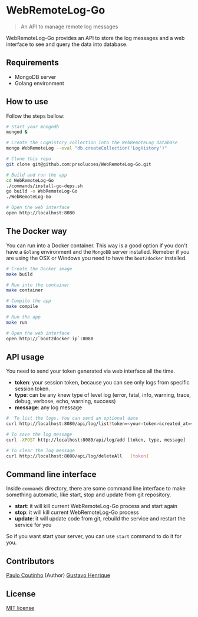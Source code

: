 WebRemoteLog-Go
===============
> An API to manage remote log messages

WebRemoteLog-Go provides an API to store the log messages and a web interface
to see and query the data into database.

## Requirements

* MongoDB server
* Golang environment

## How to use

Follow the steps bellow:

```bash
# Start your mongodb
mongod &

# Create the LogHistory collection into the WebRemoteLog database
mongo WebRemoteLog --eval "db.createCollection('LogHistory')"

# Clone this repo
git clone git@github.com:prsolucoes/WebRemoteLog-Go.git

# Build and run the app
cd WebRemoteLog-Go
./commands/install-go-deps.sh
go build -o WebRemoteLog-Go
./WebRemoteLog-Go

# Open the web interface
open http://localhost:8080
```

## The Docker way

You can run into a Docker container. This way is a good option if you don't have a `Golang` environment and the `MongoDB` server installed.
Remeber if you  are using the OSX or Windows you need to have the `boot2docker` installed.

```bash
# Create the Docker image
make build

# Run into the container
make container

# Compile the app
make compile

# Run the app
make run

# Open the web interface
open http://`boot2docker ip`:8080
```

## API usage

You need to send your token generated via web interface all the time.

* **token**: your session token, because you can see only logs from specific session token.
* **type**: can be any knew type of level log (error, fatal, info, warning, trace, debug, verbose, echo, warning, success)
* **message**: any log message

```bash
#  To list the logs. You can send an optional date
curl http://localhost:8080/api/log/list?token=<your-token>&created_at=<optional-start-date>

# To save the log message
curl -XPOST http://localhost:8080/api/log/add [token, type, message]

# To clear the log message
curl http://localhost:8080/api/log/deleteAll   [token]
```

## Command line interface

Inside `commands` directory, there are some command line interface to make something automatic, like start, stop and update from git repository.

* **start**: it will kill current WebRemoteLog-Go process and start again
* **stop**: it will kill current WebRemoteLog-Go process
* **update**: it will update code from git, rebuild the service and restart the service for you

So if you want start your server, you can use `start` command to do it for you.

## Contributors

[Paulo Coutinho](http://www.pcoutinho.com) (Author)
[Gustavo Henrique](http://about.me/gustavohenrique)

## License

[MIT license](http://opensource.org/licenses/MIT)
